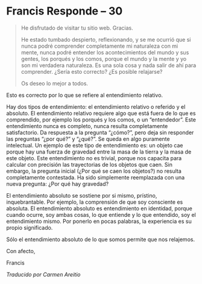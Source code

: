 # Francis Responde – 30

>He disfrutado de visitar tu sitio web. Gracias.
>
>He estado tumbado despierto, reflexionando, y se me ocurrió que si nunca podré comprender completamente mi naturaleza con mi mente, nunca podré entender los acontecimientos del mundo y sus gentes, los porqués y los comos, porque el mundo y la mente y yo son mi verdadera naturaleza. Es una sola cosa y nada salir de ahí para comprender. ¿Sería esto correcto? ¿Es posible relajarse?
>
>Os deseo lo mejor a todos.

Esto es correcto por lo que se refiere al entendimiento relativo.

Hay dos tipos de entendimiento: el entendimiento relativo o referido y el absoluto. El entendimiento relativo requiere algo que está fuera de lo que es comprendido, por ejemplo los porqués y los comos, o un “entendedor”. Este entendimiento nunca es completo, nunca resulta completamente satisfactorio. Da respuesta a la pregunta “¿cómo?”, pero deja sin responder las preguntas “¿por qué?” y “¿qué?”. Se queda en algo puramente intelectual. Un ejemplo de este tipo de entendimiento es: un objeto cae porque hay una fuerza de gravedad entre la masa de la tierra y la masa de este objeto. Este entendimiento no es trivial, porque nos capacita para calcular con precisión las trayectorias de los objetos que caen. Sin embargo, la pregunta inicial (¿Por qué se caen los objetos?) no resulta completamente contestada. Ha sido simplemente reemplazada con una nueva pregunta: ¿Por qué hay gravedad?

El entendimiento absoluto se sostiene por si mismo, prístino, inquebrantable. Por ejemplo, la comprensión de que soy consciente es absoluta. El entendimiento absoluto es entendimiento en identidad, porque cuando ocurre, soy ambas cosas, lo que entiende y lo que entendido, soy el entendimiento mismo. Por ponerlo en pocas palabras, la experiencia es su propio significado.

Sólo el entendimiento absoluto de lo que somos permite que nos relajemos.

Con afecto,

Francis

_Traducido por Carmen Areitio_